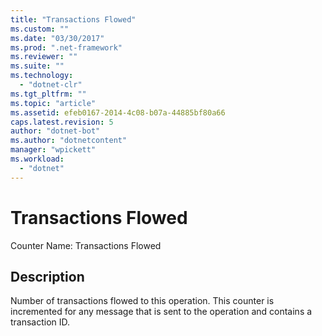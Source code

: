 ```yaml
---
title: "Transactions Flowed"
ms.custom: ""
ms.date: "03/30/2017"
ms.prod: ".net-framework"
ms.reviewer: ""
ms.suite: ""
ms.technology: 
  - "dotnet-clr"
ms.tgt_pltfrm: ""
ms.topic: "article"
ms.assetid: efeb0167-2014-4c08-b07a-44885bf80a66
caps.latest.revision: 5
author: "dotnet-bot"
ms.author: "dotnetcontent"
manager: "wpickett"
ms.workload: 
  - "dotnet"
---
```

# Transactions Flowed
Counter Name: Transactions Flowed  
  
## Description  
 Number of transactions flowed to this operation. This counter is incremented for any message that is sent to the operation and contains a transaction ID.
